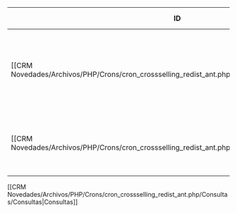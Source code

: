 | ID<br>                                                                                            | Tipo   | Archivo Origen                                                                                                             | Modulo Funcional                      | Base de Datos    | Tablas Afectadas              | Joins                                                    | Objetivo                                                                      | Impacto | Observacion |
| ------------------------------------------------------------------------------------------------- | ------ | -------------------------------------------------------------------------------------------------------------------------- | ------------------------------------- | ---------------- | ----------------------------- | -------------------------------------------------------- | ----------------------------------------------------------------------------- | ------- | ----------- |
| [[CRM Novedades/Archivos/PHP/Crons/cron_crossselling_redist_ant.php/Consultas/SELECT/Q001\|Q001]] | SELECT | [[CRM Novedades/Archivos/PHP/Crons/cron_crossselling_redist_ant.php/Consultas/Consultas\|cron_crosselling_redist_ant.php]] | Asignación de vendedores              | gyssrl_novedades | sw_operaciones, sw_vendedores | LEFT JOIN sw_operaciones.vendedor = sw_vendedores.numero | Obtener vendedores activos con menos de 10 operaciones recientes (último mes) | Lectura |             |
| [[CRM Novedades/Archivos/PHP/Crons/cron_crossselling_redist_ant.php/Consultas/SELECT/Q002\|Q002]] | SELECT | [[CRM Novedades/Archivos/PHP/Crons/cron_crossselling_redist_ant.php/Consultas/Consultas\|cron_crosselling_redist_ant.php]] | Detección de operaciones sin vendedor | gyssrl_novedades | sw_operaciones, sw_vendedores | LEFT JOIN sw_operaciones.vendedor = sw_vendedores.numero | Traer operaciones de ex-vendedores (baja = 'S') sin reasignar                 | Lectura |             |

[[CRM Novedades/Archivos/PHP/Crons/cron_crossselling_redist_ant.php/Consultas/Consultas|Consultas]]
